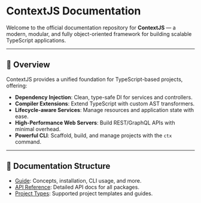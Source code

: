 # ContextJS Documentation

Welcome to the official documentation repository for **ContextJS** — a modern, modular, and fully object-oriented framework for building scalable TypeScript applications.

---

## 🚀 Overview

ContextJS provides a unified foundation for TypeScript-based projects, offering:

- **Dependency Injection**: Clean, type-safe DI for services and controllers.
- **Compiler Extensions**: Extend TypeScript with custom AST transformers.
- **Lifecycle-aware Services**: Manage resources and application state with ease.
- **High-Performance Web Servers**: Build REST/GraphQL APIs with minimal overhead.
- **Powerful CLI**: Scaffold, build, and manage projects with the `ctx` command.

---

## 📖 Documentation Structure

- [Guide](./docs/guide/index.md): Concepts, installation, CLI usage, and more.
- [API Reference](./docs/api/index.md): Detailed API docs for all packages.
- [Project Types](./docs/guide/projects/index.md): Supported project templates and guides.
